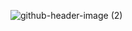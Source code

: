![github-header-image (2)](https://user-images.githubusercontent.com/101616140/171069731-776fceb7-2f27-4ce3-80c9-9ace4e615424.png)


<!---![github-header-image](https://user-images.githubusercontent.com/101616140/171069422-865f2fe3-90e1-4a20-b852-0422b0ba6927.png)

Greedddddd/Greedddddd is a ✨ special ✨ repository because its `README.md` (this file) appears on your GitHub profile.
You can click the Preview link to take a look at your changes.
--->

